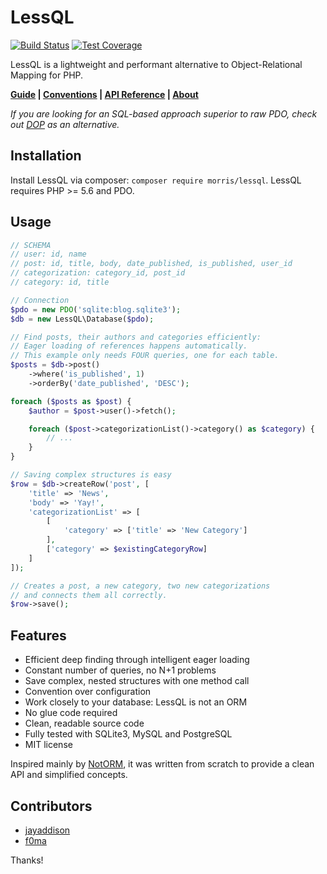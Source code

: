 # LessQL

[![Build Status](https://travis-ci.org/morris/lessql.svg?branch=master)](https://travis-ci.org/morris/lessql)
[![Test Coverage](https://codeclimate.com/github/morris/lessql/badges/coverage.svg)](https://codeclimate.com/github/morris/lessql/coverage)

LessQL is a lightweight and performant alternative to Object-Relational Mapping for PHP.

**[Guide](doc/guide.md) | [Conventions](doc/conventions.md) | [API Reference](doc/api.md) | [About](doc/about.md)**

*If you are looking for an SQL-based approach superior to raw PDO, check out [DOP](https://github.com/morris/dop) as an alternative.*

## Installation

Install LessQL via composer: `composer require morris/lessql`.
LessQL requires PHP >= 5.6 and PDO.

## Usage

```php
// SCHEMA
// user: id, name
// post: id, title, body, date_published, is_published, user_id
// categorization: category_id, post_id
// category: id, title

// Connection
$pdo = new PDO('sqlite:blog.sqlite3');
$db = new LessQL\Database($pdo);

// Find posts, their authors and categories efficiently:
// Eager loading of references happens automatically.
// This example only needs FOUR queries, one for each table.
$posts = $db->post()
    ->where('is_published', 1)
    ->orderBy('date_published', 'DESC');

foreach ($posts as $post) {
    $author = $post->user()->fetch();

    foreach ($post->categorizationList()->category() as $category) {
        // ...
    }
}

// Saving complex structures is easy
$row = $db->createRow('post', [
    'title' => 'News',
    'body' => 'Yay!',
    'categorizationList' => [
        [
            'category' => ['title' => 'New Category']
        ],
        ['category' => $existingCategoryRow]
    ]
]);

// Creates a post, a new category, two new categorizations
// and connects them all correctly.
$row->save();
```

## Features

- Efficient deep finding through intelligent eager loading
- Constant number of queries, no N+1 problems
- Save complex, nested structures with one method call
- Convention over configuration
- Work closely to your database: LessQL is not an ORM
- No glue code required
- Clean, readable source code
- Fully tested with SQLite3, MySQL and PostgreSQL
- MIT license

Inspired mainly by [NotORM](https://www.notorm.com/),
it was written from scratch to provide a clean API and simplified concepts.

## Contributors

- [jayaddison](https://github.com/jayaddison)
- [f0ma](https://github.com/f0ma)

Thanks!

